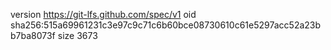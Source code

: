 version https://git-lfs.github.com/spec/v1
oid sha256:515a69961231c3e97c9c71c6b60bce08730610c61e5297acc52a23bb7ba8073f
size 3673
